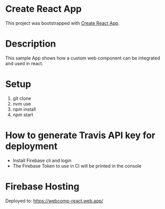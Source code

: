 # Create React App
This project was bootstrapped with [Create React App](https://github.com/facebook/create-react-app).

# Description
This sample App shows how a custom web component can be integrated and used in react.

# Setup
1. git clone
2. nvm use
3. npm install
4. npm start

# How to generate Travis API key for deployment

- Install Firebase cli and login
- The Firebase Token to use in CI will be printed in the console

# Firebase Hosting

Deployed to: https://webcomp-react.web.app/
